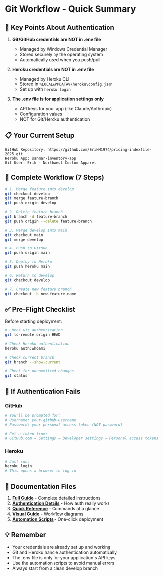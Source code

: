 # Git Workflow - Quick Summary

## 🔑 Key Points About Authentication

1. **Git/GitHub credentials are NOT in .env file**
   - Managed by Windows Credential Manager
   - Stored securely by the operating system
   - Automatically used when you push/pull

2. **Heroku credentials are NOT in .env file**
   - Managed by Heroku CLI
   - Stored in `%LOCALAPPDATA%\heroku\config.json`
   - Set up with `heroku login`

3. **The .env file is for application settings only**
   - API keys for your app (like Claude/Anthropic)
   - Configuration values
   - NOT for Git/Heroku authentication

## 📋 Your Current Setup

```
GitHub Repository: https://github.com/ErikM1974/pricing-indexfile-2025.git
Heroku App: sanmar-inventory-app
Git User: Erik - Northwest Custom Apparel
```

## 🚀 Complete Workflow (7 Steps)

```bash
# 1. Merge feature into develop
git checkout develop
git merge feature-branch
git push origin develop

# 2. Delete feature branch
git branch -d feature-branch
git push origin --delete feature-branch

# 3. Merge develop into main
git checkout main
git merge develop

# 4. Push to GitHub
git push origin main

# 5. Deploy to Heroku
git push heroku main

# 6. Return to develop
git checkout develop

# 7. Create new feature branch
git checkout -b new-feature-name
```

## ✅ Pre-Flight Checklist

Before starting deployment:
```bash
# Check Git authentication
git ls-remote origin HEAD

# Check Heroku authentication
heroku auth:whoami

# Check current branch
git branch --show-current

# Check for uncommitted changes
git status
```

## 🔧 If Authentication Fails

### GitHub
```bash
# You'll be prompted for:
# Username: your-github-username
# Password: your-personal-access-token (NOT password)

# Get a token from:
# GitHub.com → Settings → Developer settings → Personal access tokens
```

### Heroku
```bash
# Just run:
heroku login
# This opens a browser to log in
```

## 📁 Documentation Files

1. **[Full Guide](./git-workflow-guide.md)** - Complete detailed instructions
2. **[Authentication Details](./git-workflow-authentication-update.md)** - How auth really works
3. **[Quick Reference](./git-workflow-quick-reference.md)** - Commands at a glance
4. **[Visual Guide](./git-workflow-visual-guide.md)** - Workflow diagrams
5. **[Automation Scripts](./git-workflow-automation.md)** - One-click deployment

## 💡 Remember

- Your credentials are already set up and working
- Git and Heroku handle authentication automatically
- The .env file is only for your application's API keys
- Use the automation scripts to avoid manual errors
- Always start from a clean develop branch